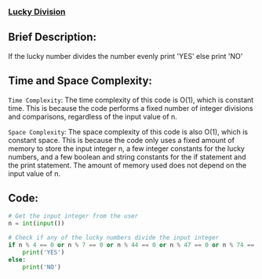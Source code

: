### [Lucky Division](https://codeforces.com/contest/122/problem/A)

## Brief Description:
If the lucky number divides the number evenly print 'YES' else print 'NO'

## Time and Space Complexity:
`Time Complexity`:
The time complexity of this code is O(1), which is constant time. 
This is because the code performs a fixed number of integer divisions and comparisons, regardless of the input value of n.

`Space Complexity`:
The space complexity of this code is also O(1), which is constant space. 
This is because the code only uses a fixed amount of memory to store the input integer n, a few integer constants for the lucky numbers, and a few boolean and string constants for the if statement and the print statement. 
The amount of memory used does not depend on the input value of n.

## Code:
```python
# Get the input integer from the user
n = int(input())

# Check if any of the lucky numbers divide the input integer
if n % 4 == 0 or n % 7 == 0 or n % 44 == 0 or n % 47 == 0 or n % 74 == 0 or n % 77 == 0 or n % 444 == 0 or n % 447 == 0 or n % 474 == 0 or n % 477 == 0:
    print('YES')
else:
    print('NO')

```
